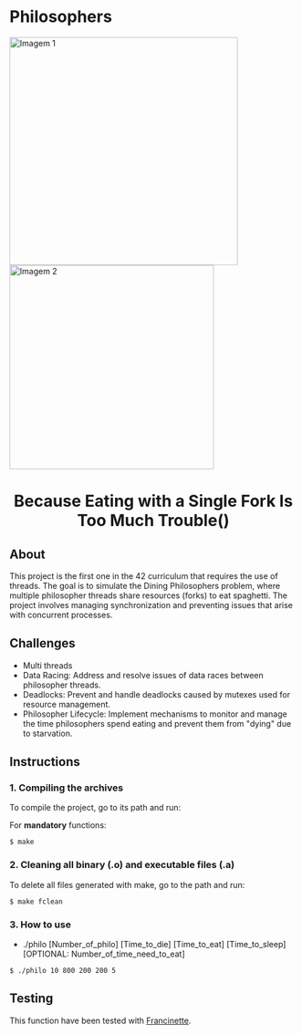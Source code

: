 # Philosophers

<!DOCTYPE html>
<html lang="en">
<head>
    <meta charset="UTF-8">
    <meta name="viewport" content="width=device-width, initial-scale=1.0">
</head>
<body>
    <div class="header-container">
        <img src="https://github.com/ayogun/42-project-badges/blob/main/covers/cover-philosophers-bonus.png" width="400" alt="Imagem 1"/>
        <img src="https://media2.giphy.com/media/v1.Y2lkPTc5MGI3NjExcDd1aG41d3hlanVxcnlkNndmNmJzbjFxejU2enBzcjR1eHU0ZXJhMyZlcD12MV9pbnRlcm5hbF9naWZfYnlfaWQmY3Q9Zw/3ohhwuTUMOxvXLtrMc/giphy.webp" width="358" alt="Imagem 2"/>
    </div>
</body>
</html>


<h1 align="center">Because Eating with a Single Fork Is Too Much Trouble()</h1>

## About
This project is the first one in the 42 curriculum that requires the use of threads. The goal is to simulate the Dining Philosophers problem, where multiple philosopher threads share resources (forks) to eat spaghetti. The project involves managing synchronization and preventing issues that arise with concurrent processes.

## Challenges
- Multi threads
- Data Racing: Address and resolve issues of data races between philosopher threads.
- Deadlocks: Prevent and handle deadlocks caused by mutexes used for resource management.
- Philosopher Lifecycle: Implement mechanisms to monitor and manage the time philosophers spend eating and prevent them from "dying" due to starvation.

## Instructions

### 1. Compiling the archives

To compile the project, go to its path and run:

For __mandatory__ functions:
```
$ make
```
### 2. Cleaning all binary (.o) and executable files (.a)

To delete all files generated with make, go to the path and run:
```
$ make fclean
```

### 3. How to use

- ./philo [Number_of_philo] [Time_to_die] [Time_to_eat] [Time_to_sleep] [OPTIONAL: Number_of_time_need_to_eat]

```
$ ./philo 10 800 200 200 5
```

## Testing
This function have been tested with [Francinette](https://github.com/xicodomingues/francinette).
